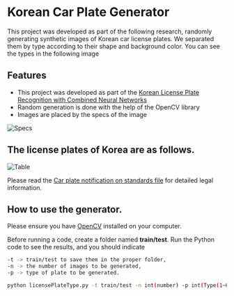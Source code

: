# Korean Car Plate Generator

This project was developed as part of the following research, randomly generating synthetic images of Korean car license plates.
We separated them by type according to their shape and background color.
You can see the types in the following image

## Features
- This project was developed as part of the [Korean License Plate Recognition with Combined Neural Networks](https://www.semanticscholar.org/paper/Korean-License-Plate-Recognition-System-Using-Usmankhujaev-Lee/6e246630e4d6000c8cefcb57110916522db57aea)
- Random generation is done with the help of the OpenCV library
- Images are placed by the specs of the image

![Specs](/images/Character-position-on-a-license-plate.png)
  
## The license plates of Korea are as follows.
![Table](/table.jpg)

Please read the [Car plate notification on standards file](https://github.com/Usmankhujaev/KoreanCarPlateGenerator/blob/master/Notification%20on%20standards%20such%20as%20registration%20plates%20for%20Cars.pdf) for detailed legal information.

## How to use the generator.
Please ensure you have [OpenCV](https://opencv.org/) installed on your computer.

Before running a code, create a folder named **train/test**. Run the Python code to see the results, and you should indicate 
```bash
-t -> train/test to save them in the proper folder,
-n -> the number of images to be generated,
-p -> type of plate to be generated.  
```
```bash
python licensePlateType.py -t train/test -n int(number) -p int(Type(1~6))
```
